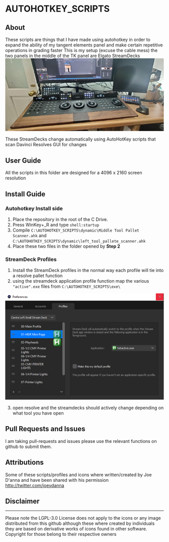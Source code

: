 # AUTOHOTKEY_SCRIPTS
## About
These scripts are things that I have made using autohotkey in order to expand the ability of my tangent elements panel and make certain repetitive operations in grading faster This is my setup (excuse the cable mess) the two panels in the middle of the TK panel are Elgato StreamDecks 
![](https://github.com/Johnr24/AUTOHOTKEY_SCRIPTS/blob/master/src/readme_02.jpg?raw=true)

These StreamDecks change automatically using AutoHotKey scripts that scan Davinci Resolves GUI for changes


## User Guide
All the scripts in this folder are designed for a 4096 x 2160 screen resolution

## Install Guide
### Autohotkey Install side
1. Place the repository in the root of the C Drive.
2. Press WinKey+_R and type `shell:startup`
3. Compile `C:\AUTOHOTKEY_SCRIPTS\dynamic\Middle Tool Pallet Scanner.ahk` and `C:\AUTOHOTKEY_SCRIPTS\dynamic\left_tool_pallete_scanner.ahk`
4. Place these two files in the folder opened by **Step 2**

### StreamDeck Profiles
1. Install the StreamDeck profiles in the normal way each profile will tie into a resolve pallet function 
2. using the streamdeck application profile function map the various `"active".exe` files from `C:\AUTOHOTKEY_SCRIPTS\exe\`
   
![](https://github.com/Johnr24/AUTOHOTKEY_SCRIPTS/blob/master/src/streamdeck_profileimg_01.png?raw=true)

3. open resolve and the streamdecks should actively change depending on what tool you have open
   


## Pull Requests and Issues
I am taking pull-requests and issues please use the relevant functions on github to submit them. 

## Attributions
Some of these scripts/profiles and icons where written/created by Joe D'anna and have been shared with his permission http://twitter.com/joeydanna

## Disclaimer
---
Please note the LGPL-3.0 License does not apply to the icons or any image distributed from this github although these where created by individuals they are based on derivative works of icons found in other software. Copyright for those belong to their respective owners

